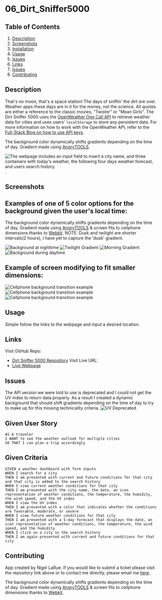 # 06_Dirt_Sniffer5000

## Table of Contents

1. [Description](#description)
2. [Screenshots](#screenshots)
3. [Installation](#installation)
4. [Usage](#usage)
5. [Issues](#Issues)
6. [Links](#links)
7. [Issues](#Issues)
8. [Contributing](#contributing)

## Description

That's no moon, that's a space station! The days of sniffin' the dirt are over. Weather apps these days are in it for the money, not the science. All quotes are either a reference to the classic movies, "Twister" or "Mean Girls".
The Dirt Sniffer 5000 uses the [OpenWeather One Call API](https://openweathermap.org/api/one-call-api) to retrieve weather data for cities and uses users' `localStorage` to store any persistent data. For more information on how to work with the OpenWeather API, refer to the [Full-Stack Blog on how to use API keys](https://coding-boot-camp.github.io/full-stack/apis/how-to-use-api-keys).

The background color dynamically shifts gradients depending on the time of day. Gradient made using [AngryTOOLS](https://angrytools.com/gradient/). 

![The webpage includes an input field to insert a city name, and three containers with today's weather, the following four days weather forecast, and users search history.](./assets/images/Screen%20Shot%202023-02-16%20at%202.44.50%20AM.png).

## Screenshots

## Examples of one of 5 color options for the background given the user's local time: 

The background color dynamically shifts gradients depending on the time of day. Gradient made using [AngryTOOLS](https://angrytools.com/gradient/) & screen fits to cellphone dimensions thanks to [Webkit](https://developer.mozilla.org/en-US/docs/Web/CSS/@keyframes). 
NOTE: Dusk and twilight are shorter intervals(2 hours), I have yet to capture the 'dusk' gradient.

![Background at nighttime](./assets/images/Screen%20Shot%202023-02-16%20at%202.46.10%20AM.png)
![Twilight Gradient](./assets/images/Screen%20Shot%202023-02-16%20at%204.52.32%20AM.png)
![Morning Gradient](./assets/images/Screen%20Shot%202023-02-16%20at%208.55.47%20AM.png)
![Background during daytime](./assets/images/Screen%20Shot%202023-02-17%20at%202.44.05%20PM.png)

## Example of screen modifying to fit smaller dimensions: 

![Cellphone background transition example](./assets/images/Screen%20Shot%202023-02-17%20at%203.16.18%20PM.png)
![Cellphone background transition example](./assets/images/Screen%20Shot%202023-02-17%20at%203.16.30%20PM.png)
![Cellphone background transition example](./assets/images/Screen%20Shot%202023-02-17%20at%203.16.36%20PM.png)

## Usage

Simple follow the links to the webpage and input a desired location. 

## Links

Visit GitHub Repo:
* [Dirt Sniffer 5000 Repository](https://github.com/nigelarue/06_Dirt_Sniffer5000)
Visit Live URL:
* [Live Webpage](https://nigelarue.github.io/06_Dirt_Sniffer5000/)

## Issues

The API version we were told to use is deprecated and I could not get the UV index to return data properly. As a result I created a dynamic background that should shift gradients depending on the time of day to try to make up for this missing technicality criteria. 
![UV Deprecated](./assets/images/Screen%20Shot%202023-02-16%20at%202.24.40%20AM.png).

## Given User Story 

```
AS A traveler
I WANT to see the weather outlook for multiple cities
SO THAT I can plan a trip accordingly
```

## Given Criteria

```
GIVEN a weather dashboard with form inputs
WHEN I search for a city
THEN I am presented with current and future conditions for that city and that city is added to the search history
WHEN I view current weather conditions for that city
THEN I am presented with the city name, the date, an icon representation of weather conditions, the temperature, the humidity, the wind speed, and the UV index
WHEN I view the UV index
THEN I am presented with a color that indicates whether the conditions are favorable, moderate, or severe
WHEN I view future weather conditions for that city
THEN I am presented with a 5-day forecast that displays the date, an icon representation of weather conditions, the temperature, the wind speed, and the humidity
WHEN I click on a city in the search history
THEN I am again presented with current and future conditions for that city
```

## Contributing

App created by Nigel LaRue. If you would like to submit a ticket please visit the repository link above or to contact me directly, please email me [here](mailto:larue.nigel91@gmail.com).

The background color dynamically shifts gradients depending on the time of day. Gradient made using [AngryTOOLS](https://angrytools.com/gradient/) & screen fits to cellphone dimensions thanks to [Webkit](https://developer.mozilla.org/en-US/docs/Web/CSS/@keyframes). 